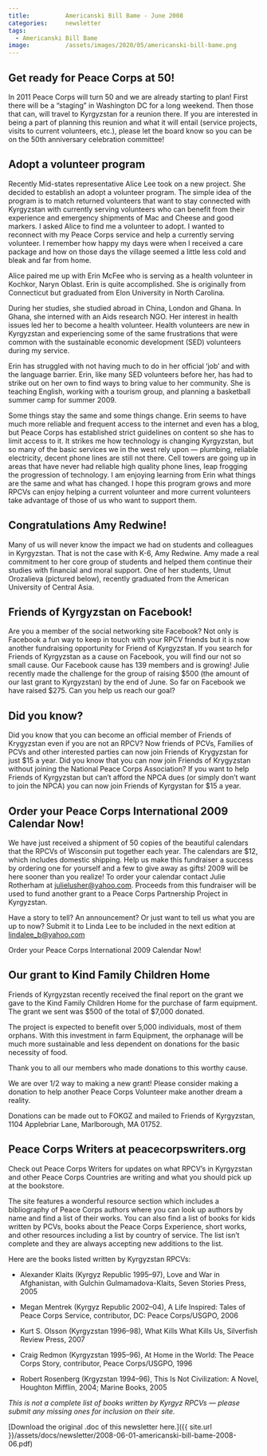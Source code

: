 ```yaml
---
title:      	Americanski Bill Bame - June 2008
categories:		newsletter
tags:
  - Americanski Bill Bame
image:      	/assets/images/2020/05/americanski-bill-bame.png
---
```


## Get ready for Peace Corps at 50!

In 2011 Peace Corps will turn 50 and we are already starting to plan! First there will be a “staging” in Washington DC for a long weekend. Then those that can, will travel to Kyrgyzstan for a reunion there. If you are interested in being a part of planning this reunion and what it will entail (service projects, visits to current volunteers, etc.), please let the board know so you can be on the 50th anniversary celebration committee!

## Adopt a volunteer program

Recently Mid-states representative Alice Lee took on a new project. She decided to establish an adopt a volunteer program. The simple idea of the program is to match returned volunteers that want to stay connected with Kyrgyzstan with currently serving volunteers who can benefit from their experience and emergency shipments of Mac and Cheese and good markers. I asked Alice to find me a volunteer to adopt. I wanted to reconnect with my Peace Corps service and help a currently serving volunteer. I remember how happy my days were when I received a care package and how on those days the village seemed a little less cold and bleak and far from home.

Alice paired me up with Erin McFee who is serving as a health volunteer in Kochkor, Naryn Oblast. Erin is quite accomplished. She is originally from Connecticut but graduated from Elon University in North Carolina.

During her studies, she studied abroad in China, London and Ghana. In Ghana, she interned with an Aids research NGO. Her interest in health issues led her to become a health volunteer. Health volunteers are new in Kyrgyzstan and experiencing some of the same frustrations that were common with the sustainable economic development (SED) volunteers during my service.

Erin has struggled with not having much to do in her official ‘job’ and with the language barrier. Erin, like many SED volunteers before her, has had to strike out on her own to find ways to bring value to her community. She is teaching English, working with a tourism group, and planning a basketball summer camp for summer 2009.

Some things stay the same and some things change. Erin seems to have much more reliable and frequent access to the internet and even has a blog, but Peace Corps has established strict guidelines on content so she has to limit access to it. It strikes me how technology is changing Kyrgyzstan, but so many of the basic services we in the west rely upon — plumbing, reliable electricity, decent phone lines are still not there. Cell towers are going up in areas that have never had reliable high quality phone
lines, leap frogging the progression of technology. I am enjoying learning from Erin what things are the same and what has changed. I hope this program grows and more RPCVs can enjoy helping a current volunteer and more current volunteers take advantage of those of us who want to support them.

## Congratulations Amy Redwine!

Many of us will never know the impact we had on students and colleagues in Kyrgyzstan. That is not the case with K-6, Amy Redwine. Amy made a real commitment to her core group of students and helped them continue their studies with financial and moral support. One of her students, Umut Orozalieva (pictured below), recently graduated from the American University of Central Asia.

## Friends of Kyrgyzstan on Facebook!

Are you a member of the social networking site Facebook? Not only is Facebook a fun way to keep in touch with your RPCV friends but it is now another fundraising opportunity for Friend of Kyrgyzstan. If you search for Friends of Kyrgyzstan as a cause on Facebook, you will find our not so small cause. Our Facebook cause has 139 members and is growing! Julie recently made the challenge for the group of raising $500 (the amount of our last grant to Kyrgyzstan) by the end of June. So far on Facebook we have raised $275. Can you help us reach our goal?

## Did you know? 

Did you know that you can become an official member of Friends of Krygyzstan even if you are not an RPCV? Now friends of PCVs, Families of PCVs and other interested parties can now join Friends of Krygyzstan for just $15 a year. Did you know that you can now join Friends of Krygyzstan without joining the National Peace Corps Association? If you want to help Friends of Kyrgyzstan but can’t afford the NPCA dues (or simply don’t want to join the NPCA) you can now join Friends of Kyrgystan for $15 a year.

## Order your Peace Corps International 2009 Calendar Now!

We have just received a shipment of 50 copies of the beautiful calendars that the RPCVs of Wisconsin put together each year. The calendars are $12, which includes domestic shipping. Help us make this fundraiser a success by ordering one for yourself and a few to give away as gifts! 2009 will be here sooner than you realize! To order your calendar contact Julie Rotherham at julielusher@yahoo.com. Proceeds from this fundraiser will be used to fund another grant to a Peace Corps Partnership Project in Kyrgyzstan.

Have a story to tell? An announcement? Or just want to tell us what you are up to now? Submit it to Linda Lee to be included in the next edition at lindalee_b@yahoo.com

Order your Peace Corps International 2009 Calendar Now!

## Our grant to Kind Family Children Home

Friends of Kyrgyzstan recently received the final report on the grant we gave to the Kind Family Children Home for the purchase of farm equipment. The grant we sent was $500 of the total of $7,000 donated.

The project is expected to benefit over 5,000 individuals, most of them orphans. With this investment in farm Equipment, the orphanage will be much more sustainable and less dependent on donations for the basic necessity of food.

Thank you to all our members who made donations to this worthy cause.

We are over 1/2 way to making a new grant! Please consider making a donation to help another Peace Corps Volunteer make another dream a reality.

Donations can be made out to FOKGZ and mailed to Friends of Kyrgyzstan, 1104 Applebriar Lane, Marlborough, MA 01752.

## Peace Corps Writers at peacecorpswriters.org

Check out Peace Corps Writers for updates on what RPCV’s in Kyrgyzstan and other Peace Corps Countries are writing and what you should pick up at the bookstore.

The site features a wonderful resource section which includes a bibliography of Peace Corps authors where you can look up authors by name and find a list of their works. You can also find a list of books for kids written by PCVs, books about the Peace Corps Experience, short works, and other resources including a list by country of service. The list isn’t complete and they are always accepting new additions to the list.

Here are the books listed written by Kyrgyzstan RPCVs:

- Alexander Klaits (Kyrgyz Republic 1995–97), Love and War in Afghanistan, with Gulchin Gulmamadova-Klaits, Seven Stories Press, 2005

- Megan Mentrek (Kyrgyz Republic 2002–04), A Life Inspired: Tales of Peace Corps Service, contributor, DC: Peace Corps/USGPO, 2006

- Kurt S. Olsson (Kyrgyzstan 1996–98), What Kills What Kills Us, Silverfish Review Press, 2007

- Craig Redmon (Kyrgyzstan 1995–96), At Home in the World: The Peace Corps Story, contributor, Peace Corps/USGPO, 1996

- Robert Rosenberg (Krgyzstan 1994–96), This Is Not Civilization: A Novel, Houghton Mifflin, 2004; Marine Books, 2005

*This is not a complete list of books written by Kyrgyz RPCVs — please submit any missing ones for inclusion on their site.*

[Download the original .doc of this newsletter here.]({{ site.url }}/assets/docs/newsletter/2008-06-01-americanski-bill-bame-2008-06.pdf)